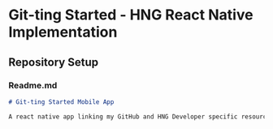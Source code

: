 # Git-ting Started - HNG React Native Implementation

## Repository Setup

### Readme.md

```markdown
# Git-ting Started Mobile App

A react native app linking my GitHub and HNG Developer specific resource
```
